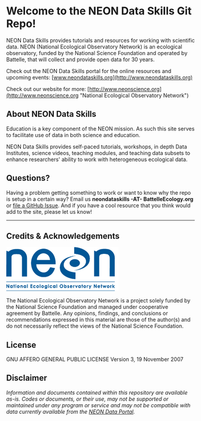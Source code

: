 # Welcome to the NEON Data Skills Git Repo!

NEON Data Skills provides tutorials and resources for working with scientific 
data. NEON (National Ecological Observatory Network) is an ecological observatory,
funded by the National Science Foundation and operated by Battelle, that will 
collect and provide open data for 30 years. 

Check out the NEON Data Skills portal for the online resources and upcoming events: 
[www.neondataskills.org](http://www.neondataskills.org)

Check out our website for more: 
[http://www.neonscience.org](http://www.neonscience.org "National Ecological Observatory Network")

## About NEON Data Skills 

Education is a key component of the NEON mission. As such this site serves to 
facilitate use of data in both science and education.

NEON Data Skills provides self-paced tutorials, workshops, in depth Data Institutes,
science videos, teaching modules, and teaching data subsets to enhance researchers' 
ability to work with heterogeneous ecological data. 


## Questions?

Having a problem getting something to work or want to know why the repo is setup 
in a certain way? Email us **neondataskills -AT- BattelleEcology.org** or 
[file a GitHub Issue](https://github.com/NEONScience/NEON-Data-Skills/issues). And 
if you have a cool resource that you think would add to the site, please let us 
know!

---

## Credits & Acknowledgements

<!-- HTML tags to produce image, resize, add hyperlink. -->
<!-- ONLY WORKS WITH HTML or GITHUB documents -->
<a href="http://www.neonscience.org/"> <img src="logo.png" width="300px" /> </a>

The National Ecological Observatory Network is a project solely funded by the 
National Science Foundation and managed under cooperative agreement by Battelle. 
Any opinions, findings, and conclusions or recommendations expressed in this 
material are those of the author(s) and do not necessarily reflect the views of 
the National Science Foundation.

## License

GNU AFFERO GENERAL PUBLIC LICENSE Version 3, 19 November 2007


## Disclaimer


*Information and documents contained within this repository are available as-is. 
Codes or documents, or their use, may not be supported or maintained under any 
program or service and may not be compatible with data currently available from 
the <a href="data.neonscience.org" target="_blank"> NEON Data Portal</a>.*
